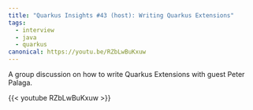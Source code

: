 ```yaml
---
title: "Quarkus Insights #43 (host): Writing Quarkus Extensions"
tags:
  - interview
  - java
  - quarkus
canonical: https://youtu.be/RZbLwBuKxuw
---
```


A group discussion on how to write Quarkus Extensions with guest Peter Palaga.

{{< youtube RZbLwBuKxuw >}}